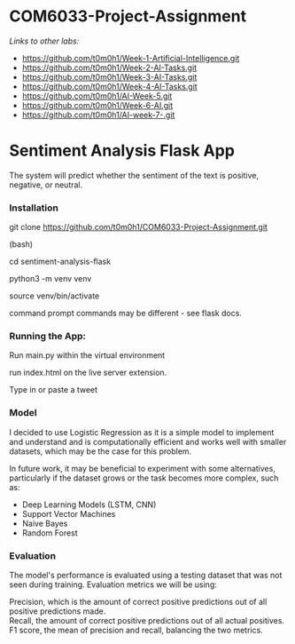 # COM6033-Project-Assignment

*Links to other labs:*

- https://github.com/t0m0h1/Week-1-Artificial-Intelligence.git
- https://github.com/t0m0h1/Week-2-AI-Tasks.git
- https://github.com/t0m0h1/Week-3-AI-Tasks.git
- https://github.com/t0m0h1/Week-4-AI-Tasks.git
- https://github.com/t0m0h1/AI-Week-5.git
- https://github.com/t0m0h1/Week-6-AI.git
- https://github.com/t0m0h1/AI-week-7-.git


# Sentiment Analysis Flask App

The system will predict whether the sentiment of the text is positive, negative, or neutral.

### Installation

git clone https://github.com/t0m0h1/COM6033-Project-Assignment.git

(bash)
   
cd sentiment-analysis-flask

python3 -m venv venv

source venv/bin/activate

command prompt commands may be different - see flask docs.


### Running the App:

Run main.py within the virtual environment

run index.html on the live server extension.

Type in or paste a tweet



### Model

I decided to use Logistic Regression as it is a simple model to implement and understand and is computationally efficient and works well with smaller datasets, which may be the case for this problem.

In future work, it may be beneficial to experiment with some alternatives, particularly if the dataset grows or the task becomes more complex, such as:

- Deep Learning Models (LSTM, CNN)
- Support Vector Machines
- Naive Bayes
- Random Forest




### Evaluation

The model's performance is evaluated using a testing dataset that was not seen during training. Evaluation metrics we will be using:

Precision, which is the amount of correct positive predictions out of all positive predictions made.  
Recall, the amount of correct positive predictions out of all actual positives.  
F1 score, the mean of precision and recall, balancing the two metrics.
